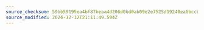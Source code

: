 ```yaml
---
source_checksum: 59bb59195ea4bf87beaa4d206d0bd0ab09e2e7525d19240ea6bccbc57c2c20ee
source_modified: 2024-12-12T21:11:49.594Z
---
```


